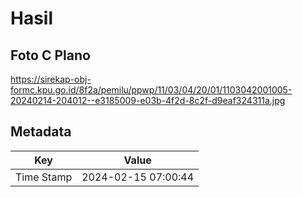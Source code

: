 # Hasil

## Foto C Plano

https://sirekap-obj-formc.kpu.go.id/8f2a/pemilu/ppwp/11/03/04/20/01/1103042001005-20240214-204012--e3185009-e03b-4f2d-8c2f-d9eaf324311a.jpg


## Metadata

| Key        | Value               |
| ---------- | ------------------- |
| Time Stamp | 2024-02-15 07:00:44 |



